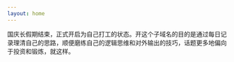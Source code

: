 ```yaml
---
layout: home
---
```


国庆长假期结束，正式开启为自己打工的状态。开这个子域名的目的是通过每日记录理清自己的思路，顺便磨练自己的逻辑思维和对外输出的技巧，话题更多地偏向于投资和锻炼，就这样。
